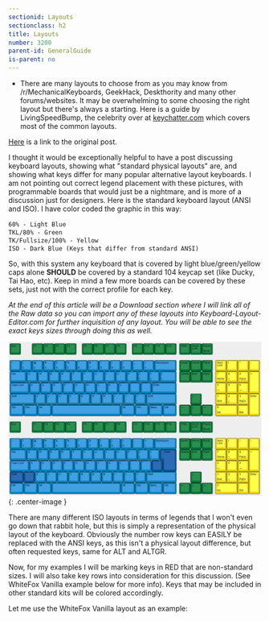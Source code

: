 ```yaml
---
sectionid: Layouts
sectionclass: h2
title: Layouts
number: 3200
parent-id: GeneralGuide
is-parent: no
---
```

- There are many layouts to choose from as you may know from /r/MechanicalKeyboards, GeekHack, Deskthority and many other forums/websites. It may be overwhelming to some choosing the right layout but there's always a starting. Here is a guide by LivingSpeedBump, the celebrity over at <a href = 'http://keychatter.com'>keychatter.com</a> which covers most of the common layouts. 

<a href = 'https://www.massdrop.com/talk/947/keyboard-layouts-explained-in-detail-many-pics?mode=group_open'>Here</a> is a link to the original post.

I thought it would be exceptionally helpful to have a post discussing keyboard layouts, showing what "standard physical layouts" are, and showing what keys differ for many popular alternative layout keyboards. I am not pointing out correct legend placement with these pictures, with programmable boards that would just be a nightmare, and is more of a discussion just for designers.
Here is the standard keyboard layout (ANSI and ISO). I have color coded the graphic in this way:

    60% - Light Blue
    TKL/80% - Green
    TK/Fullsize/100% - Yellow
    ISO - Dark Blue (Keys that differ from standard ANSI)

So, with this system any keyboard that is covered by light blue/green/yellow caps alone <strong>SHOULD</strong> be covered by a standard 104 keycap set (like Ducky, Tai Hao, etc). Keep in mind a few more boards can be covered by these sets, just not with the correct profile for each key. 

<i>At the end of this article will be a Download section where I will link all of the Raw data so you can import any of these layouts into Keyboard-Layout-Editor.com for further inquisition of any layout. You will be able to see the exact keys sizes through doing this as well.</i>

![Fullsize Layout](https://raw.githubusercontent.com/Xelus22/MechanicalKeyboardWiki/master/img/fullsize_layout.jpg){: .center-image }

There are many different ISO layouts in terms of legends that I won't even go down that rabbit hole, but this is simply a representation of the physical layout of the keyboard.  Obviously the number row keys can EASILY be replaced with the ANSI keys, as this isn't a physical layout difference, but often requested keys, same for ALT and ALTGR. 

Now, for my examples I will be marking keys in RED that are non-standard sizes. I will also take key rows into consideration for this discussion. (See WhiteFox Vanilla example below for more info). Keys that may be included in other standard kits will be colored accordingly.

Let me use the WhiteFox Vanilla layout as an example:
